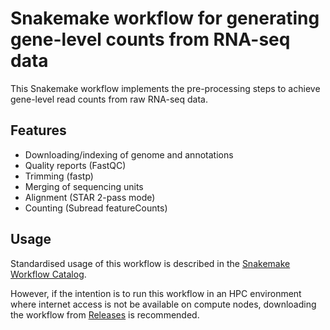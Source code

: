 # Snakemake workflow for generating gene-level counts from RNA-seq data

This Snakemake workflow implements the pre-processing steps to achieve gene-level read counts from raw RNA-seq data.

## Features

- Downloading/indexing of genome and annotations
- Quality reports (FastQC)
- Trimming (fastp)
- Merging of sequencing units
- Alignment (STAR 2-pass mode)
- Counting (Subread featureCounts)

## Usage

Standardised usage of this workflow is described in the [Snakemake Workflow Catalog](https://snakemake.github.io/snakemake-workflow-catalog/?usage=baerlachlan/smk-rnaseq-de-counts).

However, if the intention is to run this workflow in an HPC environment where internet access is not be available on compute nodes, downloading the workflow from [Releases](https://github.com/baerlachlan/smk-rnaseq-de-counts/releases) is recommended.

